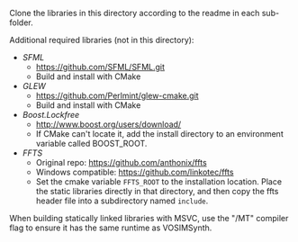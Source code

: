 Clone the libraries in this directory according to the readme in each
sub-folder.

Additional required libraries (not in this directory):
- *SFML*
  - https://github.com/SFML/SFML.git
  - Build and install with CMake
- *GLEW*
  - https://github.com/Perlmint/glew-cmake.git
  - Build and install with CMake
- *Boost.Lockfree*
  - http://www.boost.org/users/download/
  - If CMake can't locate it, add the install directory to an environment variable called BOOST_ROOT.
- *FFTS*
  - Original repo: https://github.com/anthonix/ffts
  - Windows compatible: https://github.com/linkotec/ffts
  - Set the cmake variable `FFTS_ROOT` to the installation location. Place
    the static libraries directly in that directory, and then copy the
    ffts header file into a subdirectory named `include`.

When building statically linked libraries with MSVC, use the "/MT" compiler flag to ensure it has the same runtime as VOSIMSynth.
